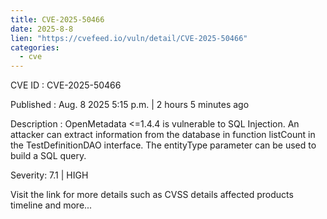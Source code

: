 ```yaml
--- 
title: CVE-2025-50466
date: 2025-8-8
lien: "https://cvefeed.io/vuln/detail/CVE-2025-50466"
categories:
  - cve
---
```


CVE ID : CVE-2025-50466

Published :  Aug. 8
2025
5:15 p.m. | 2 hours
5 minutes ago

Description : OpenMetadata <=1.4.4 is vulnerable to SQL Injection. An attacker can extract information from the database in function listCount in the TestDefinitionDAO interface. The entityType parameter can be used to build a SQL query.

Severity: 7.1 | HIGH

Visit the link for more details
such as CVSS details
affected products
timeline
and more...
